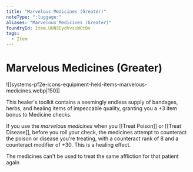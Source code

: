 ```yaml
---
title: "Marvelous Medicines (Greater)"
noteType: ":luggage:"
aliases: "Marvelous Medicines (Greater)"
foundryId: Item.UUN3EydVvsiWOtBv
tags:
  - Item
---
```


# Marvelous Medicines (Greater)
![[systems-pf2e-icons-equipment-held-items-marvelous-medicines.webp|150]]

This healer's toolkit contains a seemingly endless supply of bandages, herbs, and healing items of impeccable quality, granting you a +3 item bonus to Medicine checks.

If you use the _marvelous medicines_ when you [[Treat Poison]] or [[Treat Disease]], before you roll your check, the medicines attempt to counteract the poison or disease you're treating, with a counteract rank of 8 and a counteract modifier of +30. This is a healing effect.

The medicines can't be used to treat the same affliction for that patient again
